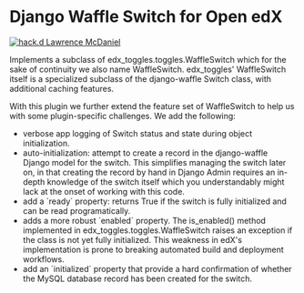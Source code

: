 # Django Waffle Switch for Open edX

[![hack.d Lawrence McDaniel](https://img.shields.io/badge/hack.d-Lawrence%20McDaniel-orange.svg)](https://lawrencemcdaniel.com)

Implements a subclass of edx_toggles.toggles.WaffleSwitch which for the sake of continuity we also name WaffleSwitch. edx_toggles' WaffleSwitch itself is a specialized subclass of the django-waffle Switch class, with additional caching features.

With this plugin we further extend the feature set of WaffleSwitch to help us with some plugin-specific challenges. We add the following:

* verbose app logging of Switch status and state during object initialization.
* auto-initialization: attempt to create a record in the django-waffle Django model for the switch. This simplifies managing the switch later on, in that creating the record by hand in Django Admin requires an in-depth knowledge of the switch itself which you understandably might lack at the onset of working with this code.
* add a ´ready´ property: returns True if the switch is fully initialized and can be read programatically.
* adds a more robust ´enabled´ property. The is_enabled() method implemented in edx_toggles.toggles.WaffleSwitch raises an exception if the class is not yet fully initialized. This weakness in edX's implementation is prone to breaking automated build and deployment workflows.
* add an ´initialized´ property that provide a hard confirmation of whether the MySQL database record has been created for the switch.
